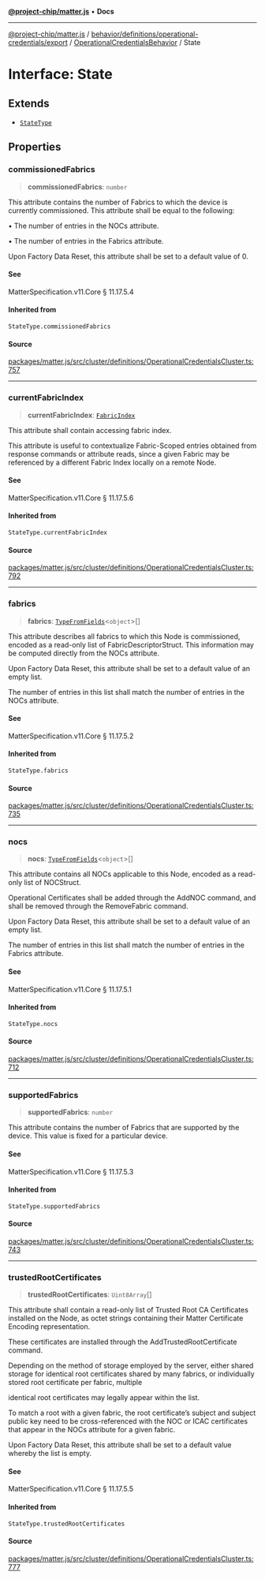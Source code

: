 [**@project-chip/matter.js**](../../../../../../../README.md) • **Docs**

***

[@project-chip/matter.js](../../../../../../../modules.md) / [behavior/definitions/operational-credentials/export](../../../README.md) / [OperationalCredentialsBehavior](../README.md) / State

# Interface: State

## Extends

- [`StateType`](../../../-internal-/README.md#statetype)

## Properties

### commissionedFabrics

> **commissionedFabrics**: `number`

This attribute contains the number of Fabrics to which the device is currently commissioned. This
attribute shall be equal to the following:

  • The number of entries in the NOCs attribute.

  • The number of entries in the Fabrics attribute.

Upon Factory Data Reset, this attribute shall be set to a default value of 0.

#### See

MatterSpecification.v11.Core § 11.17.5.4

#### Inherited from

`StateType.commissionedFabrics`

#### Source

[packages/matter.js/src/cluster/definitions/OperationalCredentialsCluster.ts:757](https://github.com/project-chip/matter.js/blob/7a8cbb56b87d4ccf34bec5a9a95ab40a1711324f/packages/matter.js/src/cluster/definitions/OperationalCredentialsCluster.ts#L757)

***

### currentFabricIndex

> **currentFabricIndex**: [`FabricIndex`](../../../../../../../datatype/export/README.md#fabricindex)

This attribute shall contain accessing fabric index.

This attribute is useful to contextualize Fabric-Scoped entries obtained from response commands or
attribute reads, since a given Fabric may be referenced by a different Fabric Index locally on a remote
Node.

#### See

MatterSpecification.v11.Core § 11.17.5.6

#### Inherited from

`StateType.currentFabricIndex`

#### Source

[packages/matter.js/src/cluster/definitions/OperationalCredentialsCluster.ts:792](https://github.com/project-chip/matter.js/blob/7a8cbb56b87d4ccf34bec5a9a95ab40a1711324f/packages/matter.js/src/cluster/definitions/OperationalCredentialsCluster.ts#L792)

***

### fabrics

> **fabrics**: [`TypeFromFields`](../../../../../../../tlv/export/README.md#typefromfieldsf)\<`object`\>[]

This attribute describes all fabrics to which this Node is commissioned, encoded as a read-only list of
FabricDescriptorStruct. This information may be computed directly from the NOCs attribute.

Upon Factory Data Reset, this attribute shall be set to a default value of an empty list.

The number of entries in this list shall match the number of entries in the NOCs attribute.

#### See

MatterSpecification.v11.Core § 11.17.5.2

#### Inherited from

`StateType.fabrics`

#### Source

[packages/matter.js/src/cluster/definitions/OperationalCredentialsCluster.ts:735](https://github.com/project-chip/matter.js/blob/7a8cbb56b87d4ccf34bec5a9a95ab40a1711324f/packages/matter.js/src/cluster/definitions/OperationalCredentialsCluster.ts#L735)

***

### nocs

> **nocs**: [`TypeFromFields`](../../../../../../../tlv/export/README.md#typefromfieldsf)\<`object`\>[]

This attribute contains all NOCs applicable to this Node, encoded as a read-only list of NOCStruct.

Operational Certificates shall be added through the AddNOC command, and shall be removed through the
RemoveFabric command.

Upon Factory Data Reset, this attribute shall be set to a default value of an empty list.

The number of entries in this list shall match the number of entries in the Fabrics attribute.

#### See

MatterSpecification.v11.Core § 11.17.5.1

#### Inherited from

`StateType.nocs`

#### Source

[packages/matter.js/src/cluster/definitions/OperationalCredentialsCluster.ts:712](https://github.com/project-chip/matter.js/blob/7a8cbb56b87d4ccf34bec5a9a95ab40a1711324f/packages/matter.js/src/cluster/definitions/OperationalCredentialsCluster.ts#L712)

***

### supportedFabrics

> **supportedFabrics**: `number`

This attribute contains the number of Fabrics that are supported by the device. This value is fixed for
a particular device.

#### See

MatterSpecification.v11.Core § 11.17.5.3

#### Inherited from

`StateType.supportedFabrics`

#### Source

[packages/matter.js/src/cluster/definitions/OperationalCredentialsCluster.ts:743](https://github.com/project-chip/matter.js/blob/7a8cbb56b87d4ccf34bec5a9a95ab40a1711324f/packages/matter.js/src/cluster/definitions/OperationalCredentialsCluster.ts#L743)

***

### trustedRootCertificates

> **trustedRootCertificates**: `Uint8Array`[]

This attribute shall contain a read-only list of Trusted Root CA Certificates installed on the Node, as
octet strings containing their Matter Certificate Encoding representation.

These certificates are installed through the AddTrustedRootCertificate command.

Depending on the method of storage employed by the server, either shared storage for identical root
certificates shared by many fabrics, or individually stored root certificate per fabric, multiple

identical root certificates may legally appear within the list.

To match a root with a given fabric, the root certificate’s subject and subject public key need to be
cross-referenced with the NOC or ICAC certificates that appear in the NOCs attribute for a given fabric.

Upon Factory Data Reset, this attribute shall be set to a default value whereby the list is empty.

#### See

MatterSpecification.v11.Core § 11.17.5.5

#### Inherited from

`StateType.trustedRootCertificates`

#### Source

[packages/matter.js/src/cluster/definitions/OperationalCredentialsCluster.ts:777](https://github.com/project-chip/matter.js/blob/7a8cbb56b87d4ccf34bec5a9a95ab40a1711324f/packages/matter.js/src/cluster/definitions/OperationalCredentialsCluster.ts#L777)
